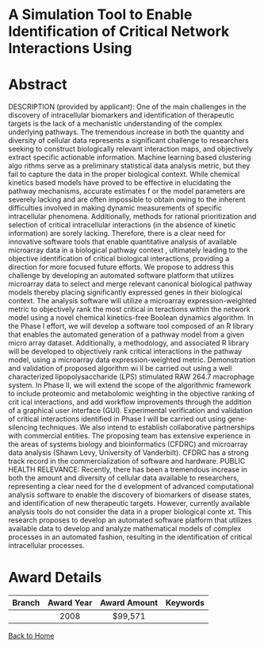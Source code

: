 
A Simulation Tool to Enable Identification of Critical Network Interactions Using
=================================================================================

# Abstract


DESCRIPTION (provided by applicant): One of the main challenges in the discovery of intracellular biomarkers and identification of therapeutic targets is the lack of a mechanistic understanding of the complex underlying pathways. The tremendous increase in
 both the quantity and diversity of cellular data represents a significant challenge to researchers seeking to construct biologically relevant interaction maps, and objectively extract specific actionable information. Machine learning based clustering algo
rithms serve as a preliminary statistical data analysis metric, but they fail to capture the data in the proper biological context. While chemical kinetics based models have proved to be effective in elucidating the pathway mechanisms, accurate estimates f
or the model parameters are severely lacking and are often impossible to obtain owing to the inherent difficulties involved in making dynamic measurements of specific intracellular phenomena. Additionally, methods for rational prioritization and selection 
of critical intracellular interactions (in the absence of kinetic information) are sorely lacking. Therefore, there is a clear need for innovative software tools that enable quantitative analysis of available microarray data in a biological pathway context
, ultimately leading to the objective identification of critical biological interactions, providing a direction for more focused future efforts. We propose to address this challenge by developing an automated software platform that utilizes microarray data
 to select and merge relevant canonical biological pathway models thereby placing significantly expressed genes in their biological context. The analysis software will utilize a microarray expression-weighted metric to objectively rank the most critical in
teractions within the network model using a novel chemical kinetics-free Boolean dynamics algorithm. In the Phase I effort, we will develop a software tool composed of an R library that enables the automated generation of a pathway model from a given micro
array dataset. Additionally, a methodology, and associated R library will be developed to objectively rank critical interactions in the pathway model, using a microarray data expression-weighted metric. Demonstration and validation of proposed algorithm wi
ll be carried out using a well characterized lipopolysaccharide (LPS) stimulated RAW 264.7 macrophage system. In Phase II, we will extend the scope of the algorithmic framework to include proteomic and metabolomic weighting in the objective ranking of crit
ical interactions, and add workflow improvements through the addition of a graphical user interface (GUI). Experimental verification and validation of critical interactions identified in Phase I will be carried out using gene-silencing techniques. We also 
intend to establish collaborative partnerships with commercial entities. The proposing team has extensive experience in the areas of systems biology and bioinformatics (CFDRC) and microarray data analysis (Shawn Levy, University of Vanderbilt). CFDRC has a
 strong track record in the commercialization of software and hardware. PUBLIC HEALTH RELEVANCE:  Recently, there has been a tremendous increase in both the amount and diversity of cellular data available to researchers, representing a clear need for the d
evelopment of advanced computational analysis software to enable the discovery of biomarkers of disease states, and identification of new therapeutic targets. However, currently available analysis tools do not consider the data in a proper biological conte
xt. This research proposes to develop an automated software platform that utilizes available data to develop and analyze mathematical models of complex processes in an automated fashion, resulting in the identification of critical intracellular processes.  

# Award Details

|Branch|Award Year|Award Amount|Keywords|
| :---: | :---: | :---: | :---: |
||2008|$99,571||
  
  


[Back to Home](https://github.com/chrischow/dod_sbir_awards/Reports/DJ/#1807)